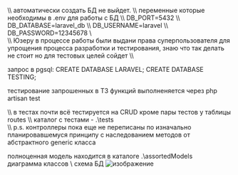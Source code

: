 \\\ автоматически создать БД не выйдет.
\\\ переменные которые необходимы в .env для работы с БД
\\\ DB_PORT=5432
\\\ DB_DATABASE=laravel_db
\\\ DB_USERNAME=laravel
\\\ DB_PASSWORD=12345678
\\\
\\\ Юзеру в процессе работы были выдани права суперпользователя для упрощения процесса разработки и тестирования, знаю что так делать не стоит но для тестовых целей сойдет 
\\\

запрос в pgsql:
CREATE DATABASE LARAVEL;
CREATE DATABASE TESTING;

тестирование запрошенных в ТЗ функций выполненяется через
php artisan test

\\\ в тестах почти всё тестируется на CRUD кроме пары тестов у таблицы routes
\\\ каталог с тестами - .\tests\
\\\ p.s. контроллеры пока еще не переписаны по изначально планировавшемуся принципу с наследованием методов от абстрактного generic класса 

полноценная модель находится в каталоге .\assortedModels\
диаграмма классов \ схема БД
![изображение](https://github.com/user-attachments/assets/4b7c1565-0245-4670-bb2c-783776004618)
